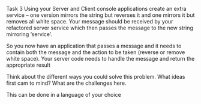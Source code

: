 Task 3
Using your Server and Client console applications create an extra
service – one version mirrors the string but reverses it and one
mirrors it but removes all white space. Your message should be
received by your refactored server service which then passes the
message to the new string mirroring ‘service’.

So you now have an application that passes a message and it needs
to contain both the message and the action to be taken (reverse or
remove white space). Your server code needs to handle the message
and return the appropriate result

Think about the different ways you could solve this problem. What
ideas first cam to mind? What are the challenges here.

This can be done in a language of your choice